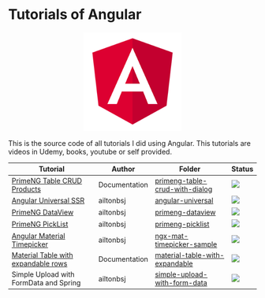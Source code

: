 # Tutorials of Angular

<p align="center"> 
<img src=".github/logo.png">
</p>

This is the source code of all tutorials I did using Angular. This tutorials are videos in Udemy, books, youtube or self provided.

| Tutorial                             | Author  | Folder                                                     | Status                                                       |
|--------------------------------------|---------|------------------------------------------------------------|--------------------------------------------------------------|
|[PrimeNG Table CRUD Products](https://primeng.org/table)|Documentation|[primeng-table-crud-with-dialog](primeng-table-crud-with-dialog)|![](https://img.shields.io/badge/status-completed-brightgreen)|
|[Angular Universal SSR](https://angular.io/guide/universal)|ailtonbsj|[angular-universal](angular-universal)|![](https://img.shields.io/badge/status-completed-brightgreen)|
|[PrimeNG DataView](https://primeng.org/dataview)|ailtonbsj|[primeng-dataview](primeng-dataview)|![](https://img.shields.io/badge/status-completed-brightgreen)|
|[PrimeNG PickList](https://primeng.org/picklist)|ailtonbsj|[primeng-picklist](primeng-picklist)|![](https://img.shields.io/badge/status-completed-brightgreen)|
|[Angular Material Timepicker](https://tonysamperi.github.io/ngx-mat-timepicker/)|ailtonbsj|[ngx-mat-timepicker-sample](ngx-mat-timepicker-sample)|![](https://img.shields.io/badge/status-completed-brightgreen)|
|[Material Table with expandable rows](https://material.angular.io/components/table/examples#table-expandable-rows)|Documentation|[material-table-with-expandable](material-table-with-expandable)|![](https://img.shields.io/badge/status-completed-brightgreen)|
|Simple Upload with FormData and Spring|ailtonbsj|[simple-upload-with-form-data](simple-upload-with-form-data)|![](https://img.shields.io/badge/status-completed-brightgreen)|